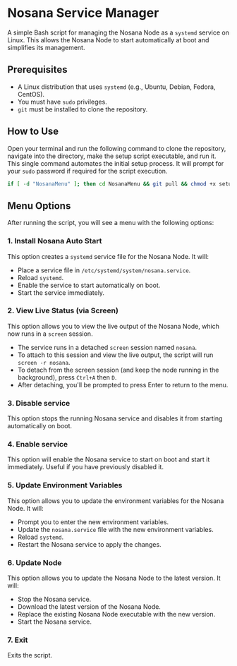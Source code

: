 # Nosana Service Manager

A simple Bash script for managing the Nosana Node as a `systemd` service on Linux. This allows the Nosana Node to start automatically at boot and simplifies its management.

## Prerequisites

*   A Linux distribution that uses `systemd` (e.g., Ubuntu, Debian, Fedora, CentOS).
*   You must have `sudo` privileges.
*   `git` must be installed to clone the repository.

## How to Use

Open your terminal and run the following command to clone the repository, navigate into the directory, make the setup script executable, and run it. This single command automates the initial setup process. It will prompt for your `sudo` password if required for the script execution.

```bash
if [ -d "NosanaMenu" ]; then cd NosanaMenu && git pull && chmod +x setup.sh && ./setup.sh; else git clone https://github.com/Pukerud/NosanaMenu.git && cd NosanaMenu && chmod +x setup.sh && ./setup.sh; fi
```

## Menu Options

After running the script, you will see a menu with the following options:

### 1. Install Nosana Auto Start
This option creates a `systemd` service file for the Nosana Node. It will:
*   Place a service file in `/etc/systemd/system/nosana.service`.
*   Reload `systemd`.
*   Enable the service to start automatically on boot.
*   Start the service immediately.

### 2. View Live Status (via Screen)
This option allows you to view the live output of the Nosana Node, which now runs in a `screen` session.
*   The service runs in a detached `screen` session named `nosana`.
*   To attach to this session and view the live output, the script will run `screen -r nosana`.
*   To detach from the screen session (and keep the node running in the background), press `Ctrl+A` then `D`.
*   After detaching, you'll be prompted to press Enter to return to the menu.

### 3. Disable service
This option stops the running Nosana service and disables it from starting automatically on boot.

### 4. Enable service
This option will enable the Nosana service to start on boot and start it immediately. Useful if you have previously disabled it.

### 5. Update Environment Variables
This option allows you to update the environment variables for the Nosana Node. It will:
*   Prompt you to enter the new environment variables.
*   Update the `nosana.service` file with the new environment variables.
*   Reload `systemd`.
*   Restart the Nosana service to apply the changes.

### 6. Update Node
This option allows you to update the Nosana Node to the latest version. It will:
*   Stop the Nosana service.
*   Download the latest version of the Nosana Node.
*   Replace the existing Nosana Node executable with the new version.
*   Start the Nosana service.

### 7. Exit
Exits the script.
